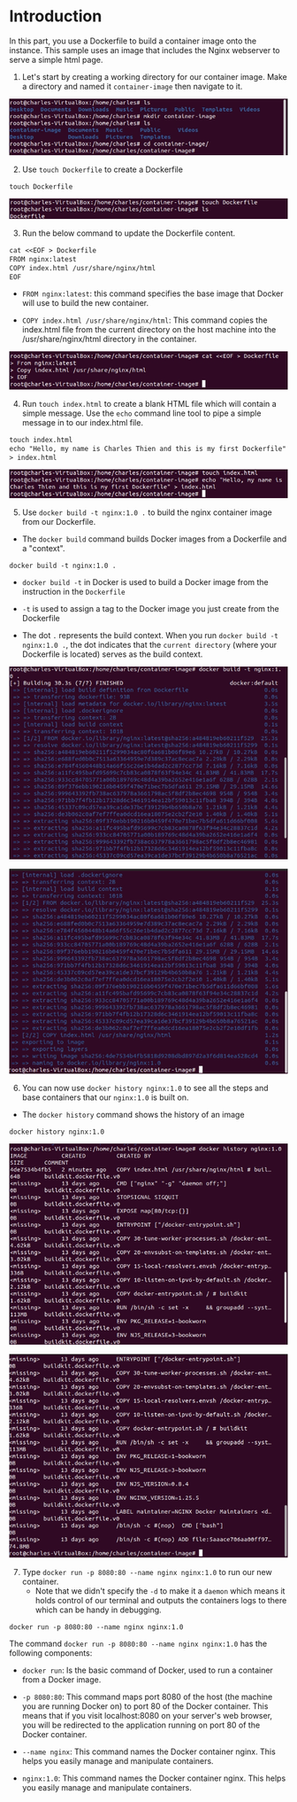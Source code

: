 # Introduction

In this part, you use a Dockerfile to build a container image onto the instance. This sample uses an image that includes the Nginx webserver to serve a simple html page.

1. Let's start by creating a working directory for our container image. Make a directory and named it `container-image`  then navigate to it.

![ConnectPrivate](/images/2.Building-a-Container-Image/1.ContainerImage.png)

2. Use `touch Dockerfile` to create a Dockerfile

```
touch Dockerfile
```

![ConnectPrivate](/images/2.Building-a-Container-Image/2.ContainerImage.png)

3. Run the below command to update the Dockerfile content.

```
cat <<EOF > Dockerfile
FROM nginx:latest
COPY index.html /usr/share/nginx/html
EOF
```

- `FROM nginx:latest`: this command specifies the base image that Docker will use to build the new container.

- `COPY index.html /usr/share/nginx/html`: This command copies the index.html file from the current directory on the host machine into the /usr/share/nginx/html directory in the container.

![ConnectPrivate](/images/2.Building-a-Container-Image/3.ContainerImage.png)

4. Run `touch index.html` to create a blank HTML file which will contain a simple message. Use the `echo` command line tool to pipe a simple message in to our index.html file.

```
touch index.html
echo "Hello, my name is Charles Thien and this is my first Dockerfile" > index.html
```

![ConnectPrivate](/images/2.Building-a-Container-Image/4.ContainerImage.png)

5. Use `docker build -t nginx:1.0 .` to build the nginx container image from our Dockerfile.
- The `docker build` command builds Docker images from a Dockerfile and a "context".

```
docker build -t nginx:1.0 .
```

- `docker build -t` in Docker is used to build a Docker image from the instruction in the `Dockerfile`
  
- `-t` is used to assign a tag to the Docker image you just create from the Dockerfile
  
- The dot `.` represents the build context. When you run `docker build -t nginx:1.0 .`, the dot indicates that the `current directory` (where your Dockerfile is located) serves as the build context.

![ConnectPrivate](/images/2.Building-a-Container-Image/5.ContainerImage.png)

![ConnectPrivate](/images/2.Building-a-Container-Image/6.ContainerImage.png)

6. You can now use `docker history nginx:1.0` to see all the steps and base containers that our `nginx:1.0` is built on.
- The `docker history` command shows the history of an image

```
docker history nginx:1.0
```

![ConnectPrivate](/images/2.Building-a-Container-Image/7.ContainerImage.png)

![ConnectPrivate](/images/2.Building-a-Container-Image/8.ContainerImage.png)

7. Type `docker run -p 8080:80 --name nginx nginx:1.0` to run our new container.
   - Note that we didn't specify the `-d` to make it a `daemon` which means it holds control of our terminal and outputs the containers logs to there which can be handy in debugging.

```
docker run -p 8080:80 --name nginx nginx:1.0
```

The command `docker run -p 8080:80 --name nginx nginx:1.0` has the following components:
- `docker run`: Is the basic command of Docker, used to run a container from a Docker image.
  
- `-p 8080:80`: This command maps port 8080 of the host (the machine you are running Docker on) to port 80 of the Docker container. This means that if you visit localhost:8080 on your server's web browser, you will be redirected to the application running on port 80 of the Docker container.
  
- `--name nginx`: This command names the Docker container nginx. This helps you easily manage and manipulate containers.
  
- `nginx:1.0`: This command names the Docker container nginx. This helps you easily manage and manipulate containers.